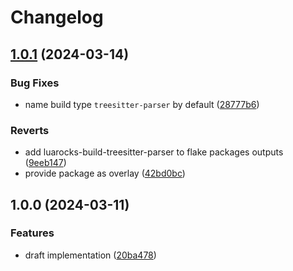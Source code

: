# Changelog

## [1.0.1](https://github.com/nvim-neorocks/luarocks-build-treesitter-parser/compare/v1.0.0...v1.0.1) (2024-03-14)


### Bug Fixes

* name build type `treesitter-parser` by default ([28777b6](https://github.com/nvim-neorocks/luarocks-build-treesitter-parser/commit/28777b60c1eb7782b6b2869037778abd81c27d9d))


### Reverts

* add luarocks-build-treesitter-parser to flake packages outputs ([9eeb147](https://github.com/nvim-neorocks/luarocks-build-treesitter-parser/commit/9eeb147303089a42e1d9174f3ecfe7d39dffcbf0))
* provide package as overlay ([42bd0bc](https://github.com/nvim-neorocks/luarocks-build-treesitter-parser/commit/42bd0bcd904452755294745312dcdf95650e79f3))

## 1.0.0 (2024-03-11)


### Features

* draft implementation ([20ba478](https://github.com/nvim-neorocks/luarocks-build-treesitter-parser/commit/20ba47851715e679079296e211a816b30ec0de89))
